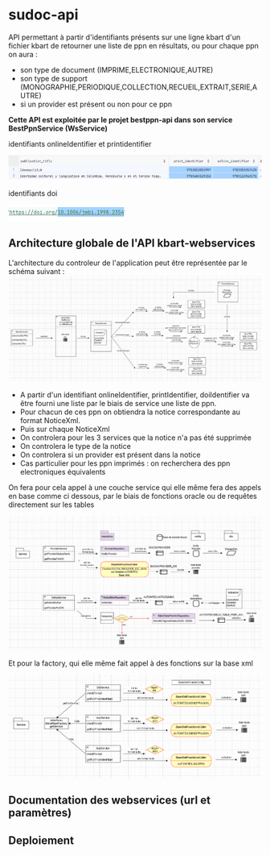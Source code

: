 # sudoc-api

API permettant à partir d'identifiants présents sur une ligne kbart d'un fichier kbart de retourner une liste de ppn en résultats,
ou pour chaque ppn on aura :
- son type de document (IMPRIME,ELECTRONIQUE,AUTRE)
- son type de support (MONOGRAPHIE,PERIODIQUE,COLLECTION,RECUEIL,EXTRAIT,SERIE,AUTRE)
- si un provider est présent ou non pour ce ppn

**Cette API est exploitée par le projet bestppn-api dans son service BestPpnService (WsService)**

identifiants onlineIdentifier et printidentifier

![img.png](documentation/identifiants01.png)

identifiants doi

![img.png](documentation/identifiants02.png)

## Architecture globale de l'API kbart-webservices

L'architecture du controleur de l'application peut être représentée par le schéma suivant :
![img.png](documentation/schemadoc01.png)

- A partir d'un identifiant onlineIdentifier, printIdentifier, doiIdentifier va être fourni une liste par le biais de service une liste de ppn.
- Pour chacun de ces ppn on obtiendra la notice correspondante au format NoticeXml.
- Puis sur chaque NoticeXml
- On controlera pour les 3 services que la notice n'a pas été supprimée
- On controlera le type de la notice
- On controlera si un provider est présent dans la notice
- Cas particulier pour les ppn imprimés : on recherchera des ppn electroniques équivalents

On fera pour cela appel à une couche service qui elle même fera des appels en base comme ci dessous, par le biais de fonctions oracle ou de requêtes directement sur les tables

![img.png](documentation/schemadoc02.png)

Et pour la factory, qui elle même fait appel à des fonctions sur la base xml

![img.png](documentation/schemadoc03.png)

## Documentation des webservices (url et paramètres)

## Deploiement

